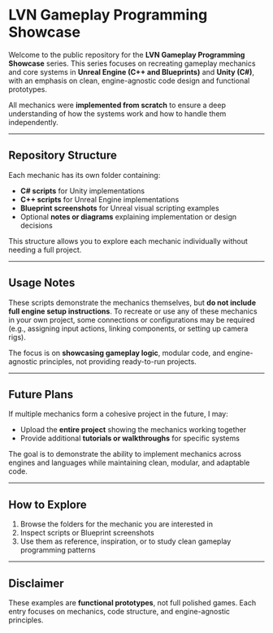 # LVN Gameplay Programming Showcase

Welcome to the public repository for the **LVN Gameplay Programming Showcase** series. This series focuses on recreating gameplay mechanics and core systems in **Unreal Engine (C++ and Blueprints)** and **Unity (C#)**, with an emphasis on clean, engine-agnostic code design and functional prototypes.

All mechanics were **implemented from scratch** to ensure a deep understanding of how the systems work and how to handle them independently.

---

## Repository Structure

Each mechanic has its own folder containing:

- **C# scripts** for Unity implementations  
- **C++ scripts** for Unreal Engine implementations  
- **Blueprint screenshots** for Unreal visual scripting examples  
- Optional **notes or diagrams** explaining implementation or design decisions  

This structure allows you to explore each mechanic individually without needing a full project.

---

## Usage Notes

These scripts demonstrate the mechanics themselves, but **do not include full engine setup instructions**. To recreate or use any of these mechanics in your own project, some connections or configurations may be required (e.g., assigning input actions, linking components, or setting up camera rigs).  

The focus is on **showcasing gameplay logic**, modular code, and engine-agnostic principles, not providing ready-to-run projects.

---

## Future Plans

If multiple mechanics form a cohesive project in the future, I may:

- Upload the **entire project** showing the mechanics working together  
- Provide additional **tutorials or walkthroughs** for specific systems  

The goal is to demonstrate the ability to implement mechanics across engines and languages while maintaining clean, modular, and adaptable code.

---

## How to Explore

1. Browse the folders for the mechanic you are interested in  
2. Inspect scripts or Blueprint screenshots  
3. Use them as reference, inspiration, or to study clean gameplay programming patterns  

---

## Disclaimer

These examples are **functional prototypes**, not full polished games. Each entry focuses on mechanics, code structure, and engine-agnostic principles.

